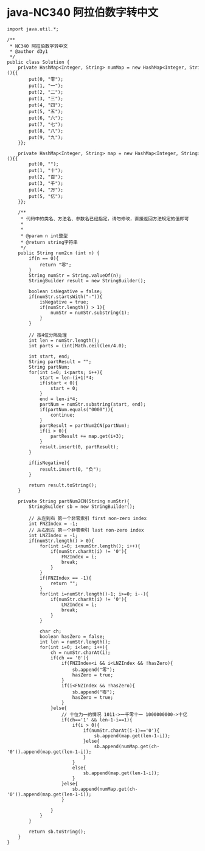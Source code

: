 # java-NC340 阿拉伯数字转中文


    import java.util.*;
    
    /**
     * NC340 阿拉伯数字转中文
     * @author d3y1
     */
    public class Solution {
        private HashMap<Integer, String> numMap = new HashMap<Integer, String>(){{
            put(0, "零");
            put(1, "一");
            put(2, "二");
            put(3, "三");
            put(4, "四");
            put(5, "五");
            put(6, "六");
            put(7, "七");
            put(8, "八");
            put(9, "九");
        }};
    
        private HashMap<Integer, String> map = new HashMap<Integer, String>(){{
            put(0, "");
            put(1, "十");
            put(2, "百");
            put(3, "千");
            put(4, "万");
            put(5, "亿");
        }};
    
        /**
         * 代码中的类名、方法名、参数名已经指定，请勿修改，直接返回方法规定的值即可
         *
         *
         * @param n int整型
         * @return string字符串
         */
        public String num2cn (int n) {
            if(n == 0){
                return "零";
            }
            String numStr = String.valueOf(n);
            StringBuilder result = new StringBuilder();
    
            boolean isNegative = false;
            if(numStr.startsWith("-")){
                isNegative = true;
                if(numStr.length() > 1){
                    numStr = numStr.substring(1);
                }
            }
    
            // 按4位分隔处理
            int len = numStr.length();
            int parts = (int)Math.ceil(len/4.0);
    
            int start, end;
            String partResult = "";
            String partNum;
            for(int i=0; i<parts; i++){
                start = len-(i+1)*4;
                if(start < 0){
                    start = 0;
                }
                end = len-i*4;
                partNum = numStr.substring(start, end);
                if(partNum.equals("0000")){
                    continue;
                }
                partResult = partNum2CN(partNum);
                if(i > 0){
                    partResult += map.get(i+3);
                }
                result.insert(0, partResult);
            }
    
            if(isNegative){
                result.insert(0, "负");
            }
    
            return result.toString();
        }
    
        private String partNum2CN(String numStr){
            StringBuilder sb = new StringBuilder();
            
            // 从左到右 第一个非零索引 first non-zero index
            int FNZIndex = -1;
            // 从右到左 第一个非零索引 last non-zero index
            int LNZIndex = -1;
            if(numStr.length() > 0){
                for(int i=0; i<numStr.length(); i++){
                    if(numStr.charAt(i) != '0'){
                        FNZIndex = i;
                        break;
                    }
                }
                if(FNZIndex == -1){
                    return "";
                }
                for(int i=numStr.length()-1; i>=0; i--){
                    if(numStr.charAt(i) != '0'){
                        LNZIndex = i;
                        break;
                    }
                }
    
                char ch;
                boolean hasZero = false;
                int len = numStr.length();
                for(int i=0; i<len; i++){
                    ch = numStr.charAt(i);
                    if(ch == '0'){
                        if(FNZIndex<i && i<LNZIndex && !hasZero){
                            sb.append("零");
                            hasZero = true;
                        }
                        if(i<FNZIndex && !hasZero){
                            sb.append("零");
                            hasZero = true;
                        }
                    }else{
                        // 十位为一的情况 1011->一千零十一 1000000000->十亿
                        if(ch=='1' && len-1-i==1){
                            if(i > 0){
                                if(numStr.charAt(i-1)=='0'){
                                    sb.append(map.get(len-1-i));
                                }else{
                                    sb.append(numMap.get(ch-'0')).append(map.get(len-1-i));
                                }
                            }
                            else{
                                sb.append(map.get(len-1-i));
                            }
                        }else{
                            sb.append(numMap.get(ch-'0')).append(map.get(len-1-i));
                        }
    
                    }
                }
            }
    
            return sb.toString();
        }
    }

  

